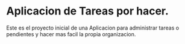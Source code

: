 

# Aplicacion de Tareas por hacer. 

Este es el proyecto inicial de una Aplicacion para administrar tareas o
pendientes y hacer mas facil la propia organizacion.  
